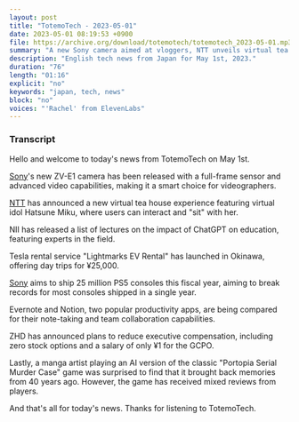 ```yaml
---
layout: post
title: "TotemoTech - 2023-05-01"
date: 2023-05-01 08:19:53 +0900
file: https://archive.org/download/totemotech/totemotech_2023-05-01.mp3
summary: "A new Sony camera aimed at vloggers, NTT unveils virtual tea house with Hatsune Miku, Tesla rental in Okinawa, & more…"
description: "English tech news from Japan for May 1st, 2023."
duration: "76"
length: "01:16"
explicit: "no"
keywords: "japan, tech, news"
block: "no"
voices: "'Rachel' from ElevenLabs"
---
```


### Transcript

Hello and welcome to today's news from TotemoTech on May 1st. 

[Sony](/companies/sony)'s new ZV-E1 camera has been released with a full-frame sensor and advanced video capabilities, making it a smart choice for videographers. 

[NTT](/companies/ntt) has announced a new virtual tea house experience featuring virtual idol Hatsune Miku, where users can interact and "sit" with her. 

NII has released a list of lectures on the impact of ChatGPT on education, featuring experts in the field. 

Tesla rental service "Lightmarks EV Rental" has launched in Okinawa, offering day trips for ¥25,000. 

[Sony](/companies/sony) aims to ship 25 million PS5 consoles this fiscal year, aiming to break records for most consoles shipped in a single year. 

Evernote and Notion, two popular productivity apps, are being compared for their note-taking and team collaboration capabilities. 

ZHD has announced plans to reduce executive compensation, including zero stock options and a salary of only ¥1 for the GCPO. 

Lastly, a manga artist playing an AI version of the classic "Portopia Serial Murder Case" game was surprised to find that it brought back memories from 40 years ago. However, the game has received mixed reviews from players.

And that's all for today's news. Thanks for listening to TotemoTech.
